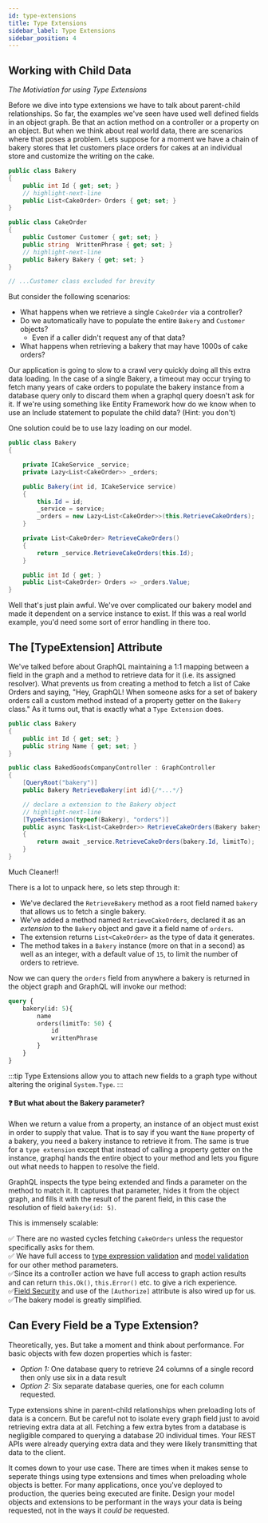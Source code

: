 ```yaml
---
id: type-extensions
title: Type Extensions
sidebar_label: Type Extensions
sidebar_position: 4
---
```


## Working with Child Data
_The Motiviation for using Type Extensions_

Before we dive into type extensions we have to talk about parent-child relationships. So far, the examples we've seen have used well defined fields in an object graph. Be that an action method on a controller or a property on an object. But when we think about real world data, there are scenarios where that poses a problem. Lets suppose for a moment we have a chain of bakery stores that let customers place orders for cakes at an individual store and customize the writing on the cake.

```csharp title="Sample Bakery Model"
public class Bakery
{
    public int Id { get; set; }
    // highlight-next-line
    public List<CakeOrder> Orders { get; set; }
}

public class CakeOrder
{
    public Customer Customer { get; set; }
    public string  WrittenPhrase { get; set; }
    // highlight-next-line
    public Bakery Bakery { get; set; }
}

// ...Customer class excluded for brevity
```

But consider the following scenarios:

-   What happens when we retrieve a single `CakeOrder` via a controller?
-   Do we automatically have to populate the entire `Bakery` and `Customer` objects?
    -   Even if a caller didn't request any of that data?
-   What happens when retrieving a bakery that may have 1000s of cake orders?

Our application is going to slow to a crawl very quickly doing all this extra data loading. In the case of a single Bakery, a timeout may occur trying to fetch many years of cake orders to populate the bakery instance from a database query only to discard them when a graphql query doesn't ask for it. If we're using something like Entity Framework how do we know when to use an Include statement to populate the child data? (Hint: you don't)

One solution could be to use lazy loading on our model.

```csharp title="Lazy Loading Child Data (Terrible!)"
public class Bakery
{

    private ICakeService _service;
    private Lazy<List<CakeOrder>> _orders;

    public Bakery(int id, ICakeService service)
    {
        this.Id = id;
        _service = service;
        _orders = new Lazy<List<CakeOrder>>(this.RetrieveCakeOrders);
    }

    private List<CakeOrder> RetrieveCakeOrders()
    {
        return _service.RetrieveCakeOrders(this.Id);
    }

    public int Id { get; }
    public List<CakeOrder> Orders => _orders.Value;
}
```

Well that's just plain awful. We've over complicated our bakery model and made it dependent on a service instance to exist. If this was a real world example, you'd need some sort of error handling in there too.

## The [TypeExtension] Attribute

We've talked before about GraphQL maintaining a 1:1 mapping between a field in the graph and a method to retrieve data for it (i.e. its assigned resolver). What prevents us from creating a method to fetch a list of Cake Orders and saying, "Hey, GraphQL! When someone asks for a set of bakery orders call a custom method instead of a property getter on the `Bakery` class." As it turns out, that is exactly what a `Type Extension` does.

```csharp title="Using a Type Extension"
public class Bakery
{
    public int Id { get; set; }
    public string Name { get; set; }
}

public class BakedGoodsCompanyController : GraphController
{
    [QueryRoot("bakery")]
    public Bakery RetrieveBakery(int id){/*...*/}

    // declare a extension to the Bakery object
    // highlight-next-line
    [TypeExtension(typeof(Bakery), "orders")]
    public async Task<List<CakeOrder>> RetrieveCakeOrders(Bakery bakery, int limitTo = 15)
    {
        return await _service.RetrieveCakeOrders(bakery.Id, limitTo);
    }
}
```

Much Cleaner!!

There is a lot to unpack here, so lets step through it:

-   We've declared the `RetrieveBakery` method as a root field named `bakery` that allows us to fetch a single bakery.
-   We've added a method named `RetrieveCakeOrders`, declared it as an _extension_ to the `Bakery` object and gave it a field name of `orders`.
-   The extension returns `List<CakeOrder>` as the type of data it generates.
-   The method takes in a `Bakery` instance (more on that in a second) as well as an integer, with a default value of `15`, to limit the number of orders to retrieve.

Now we can query the `orders` field from anywhere a bakery is returned in the object graph and GraphQL will invoke our method:

```graphql title="Sample Query"
query {
    bakery(id: 5){
        name
        orders(limitTo: 50) {
            id
            writtenPhrase
        }
    }
}
```

:::tip 
Type Extensions allow you to attach new fields to a graph type without altering the original `System.Type`.
:::

#### ❓ But what about the Bakery parameter?

When we return a value from a property, an instance of an object must exist in order to supply that value. That is to say if you want the `Name` property of a bakery, you need a bakery instance to retrieve it from.  The same is true for a `type extension` except that instead of calling a property getter on the instance, graphql hands the entire object to your method and lets you figure out what needs to happen to resolve the field.

GraphQL inspects the type being extended and finds a parameter on the method to match it. It captures that parameter, hides it from the object graph, and fills it with the result of the parent field, in this case the resolution of field `bakery(id: 5)`.

This is immensely scalable:

✅ There are no wasted cycles fetching `CakeOrders` unless the requestor specifically asks for them.<br/>
✅ We have full access to [type expression validation](../advanced/type-expressions) and [model validation](./model-state) for our other method parameters.<br/>
✅Since its a controller action we have full access to graph action results and can return `this.Ok()`, `this.Error()` etc. to give a rich experience.<br/>
✅[Field Security](./authorization) and use of the `[Authorize]` attribute is also wired up for us. <br/>
✅The bakery model is greatly simplified.

## Can Every Field be a Type Extension?

Theoretically, yes. But take a moment and think about performance. For basic objects with few dozen properties which is faster:

-   _Option 1:_ One database query to retrieve 24 columns of a single record then only use six in a data result
-   _Option 2:_ Six separate database queries, one for each column requested.

Type extensions shine in parent-child relationships when preloading lots of data is a concern. But be careful not to isolate every graph field just to avoid retrieving extra data at all. Fetching a few extra bytes from a database is negligible compared to querying a database 20 individual times. Your REST APIs were already querying extra data and they were likely transmitting that data to the client.

It comes down to your use case. There are times when it makes sense to seperate things using type extensions and times when preloading whole objects is better. For many applications, once you've deployed to production, the queries being executed are finite. Design your model objects and extensions to be performant in the ways your data is being requested, not in the ways it _could be_ requested.